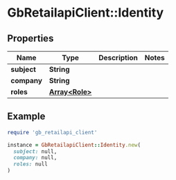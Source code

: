 # GbRetailapiClient::Identity

## Properties

| Name | Type | Description | Notes |
| ---- | ---- | ----------- | ----- |
| **subject** | **String** |  |  |
| **company** | **String** |  |  |
| **roles** | [**Array&lt;Role&gt;**](Role.md) |  |  |

## Example

```ruby
require 'gb_retailapi_client'

instance = GbRetailapiClient::Identity.new(
  subject: null,
  company: null,
  roles: null
)
```

